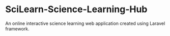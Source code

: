 # SciLearn-Science-Learning-Hub
An online interactive science learning web application created using Laravel framework.
